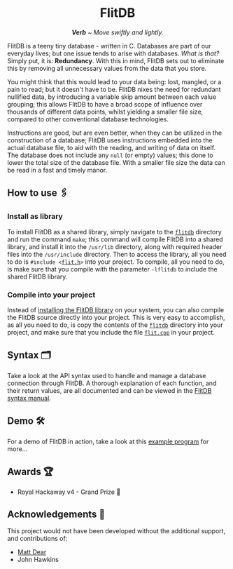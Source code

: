 <h1 align="center">FlitDB</h1>

<p align="center"><i><b>Verb</b> ~ Move swiftly and lightly.</i></p>
</center>

FlitDB is a teeny tiny database - written in C. Databases are part of our everyday lives; but one issue tends to arise with databases. *What is that?* Simply put, it is: **Redundancy**. With this in mind, FlitDB sets out to eliminate this by removing all unnecessary values from the data that you store.

You might think that this would lead to your data being: lost, mangled, or a pain to read; but it doesn't have to be. FlitDB nixes the need for redundant nullified data, by introducing a variable skip amount between each value grouping; this allows FlitDB to have a broad scope of influence over thousands of different data points, whilst yielding a smaller file size, compared to other conventional database technologies.

Instructions are good, but are even better, when they can be utilized in the construction of a database; FlitDB uses instructions embedded into the actual database file, to aid with the reading, and writing of data on itself. The database does not include any `null` (or empty) values; this done to lower the total size of the database file. With a smaller file size the data can be read in a fast and timely manor.

## How to use 🖇️
### Install as library
To install FlitDB as a shared library, simply navigate to the [`flitdb`](flitdb) directory and run the command `make`; this command will compile FlitDB into a shared library, and install it into the `/usr/lib` directory, along with required header files into the `/usr/include` directory. Then to access the library, all you need to do is `#include <`[`flit.h`](flitdb/flit.h)`>` into your project. To compile, all you need to do, is make sure that you compile with the parameter `-lflitdb` to include the shared FlitDB library.

### Compile into your project
Instead of [installing the FlitDB library](#Install-as-library) on your system, you can also compile the FlitDB source directly into your project. This is very easy to accomplish, as all you need to do, is copy the contents of the [`flitdb`](flitdb) directory into your project, and make sure that you include the file [`flit.cpp`](flitdb/flit.cpp) in your project.

## Syntax 🗂️
Take a look at the API syntax used to handle and manage a database connection through FlitDB. A thorough explanation of each function, and their return values, are all documented and can be viewed in the [FlitDB syntax manual](SYNTAX.md).

## Demo 🛠️
For a demo of FlitDB in action, take a look at this [example program](demo) for more...

## Awards 🏆
 - Royal Hackaway v4 - Grand Prize 🥇

## Acknowledgements 🤝
This project would not have been developed without the additional support, and contributions of:

 - [Matt Dear](https://github.com/mattdear)
 - John Hawkins